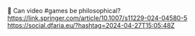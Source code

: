 🤔 Can video #games be philosophical? https://link.springer.com/article/10.1007/s11229-024-04580-5 https://social.dfaria.eu/?hashtag=2024-04-27T15:05:48Z